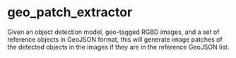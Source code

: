 # geo_patch_extractor
Given an object detection model, geo-tagged RGBD images, and a set of reference objects in GeoJSON format, this will generate image patches of the detected objects in the images if they are in the reference GeoJSON list.
